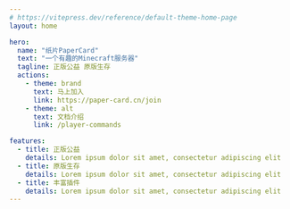 ```yaml
---
# https://vitepress.dev/reference/default-theme-home-page
layout: home

hero:
  name: "纸片PaperCard"
  text: "一个有趣的Minecraft服务器"
  tagline: 正版公益 原版生存
  actions:
    - theme: brand
      text: 马上加入
      link: https://paper-card.cn/join
    - theme: alt
      text: 文档介绍
      link: /player-commands

features:
  - title: 正版公益
    details: Lorem ipsum dolor sit amet, consectetur adipiscing elit
  - title: 原版生存
    details: Lorem ipsum dolor sit amet, consectetur adipiscing elit
  - title: 丰富插件
    details: Lorem ipsum dolor sit amet, consectetur adipiscing elit
---
```


